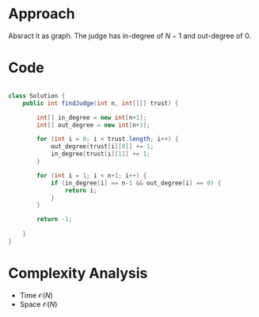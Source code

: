 # Approach

Absract it as graph. The judge has in-degree of $N-1$ and out-degree of $0$.

# Code

```java

class Solution {
    public int findJudge(int n, int[][] trust) {

        int[] in_degree = new int[n+1];
        int[] out_degree = new int[n+1];

        for (int i = 0; i < trust.length; i++) {
            out_degree[trust[i][0]] += 1;
            in_degree[trust[i][1]] += 1;
        }

        for (int i = 1; i < n+1; i++) {
            if (in_degree[i] == n-1 && out_degree[i] == 0) {
                return i;
            }
        }

        return -1;
        
    }
}

```

# Complexity Analysis
- Time $\mathcal{O}(N)$
- Space $\mathcal{O}(N)$